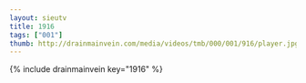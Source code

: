 ```yaml
--- 
layout: sieutv
title: 1916
tags: ["001"]
thumb: http://drainmainvein.com/media/videos/tmb/000/001/916/player.jpg
---
```

{% include drainmainvein key="1916" %} 
